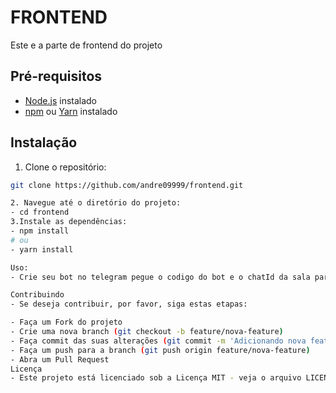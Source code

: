 # FRONTEND

Este e a parte de frontend do projeto

## Pré-requisitos

- [Node.js](https://nodejs.org/) instalado
- [npm](https://www.npmjs.com/) ou [Yarn](https://yarnpkg.com/) instalado

## Instalação

1. Clone o repositório:

```bash
git clone https://github.com/andre09999/frontend.git

2. Navegue até o diretório do projeto:
- cd frontend
3.Instale as dependências:
- npm install
# ou
- yarn install

Uso:
- Crie seu bot no telegram pegue o codigo do bot e o chatId da sala para interagir com o usuario caso a pessoa manda /start esta configurado para iniciar uma mensagem automatica 

Contribuindo
- Se deseja contribuir, por favor, siga estas etapas:

- Faça um Fork do projeto
- Crie uma nova branch (git checkout -b feature/nova-feature)
- Faça commit das suas alterações (git commit -m 'Adicionando nova feature')
- Faça um push para a branch (git push origin feature/nova-feature)
- Abra um Pull Request
Licença
- Este projeto está licenciado sob a Licença MIT - veja o arquivo LICENSE.md para detalhes.

